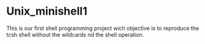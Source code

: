 # Unix_minishell1

This is our first shell programming project wich objective is to reproduce the tcsh shell without the wildcards nd the shell operation.
